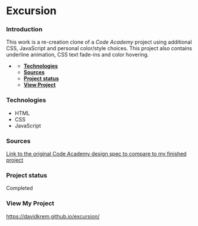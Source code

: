 # **Excursion**

### **Introduction**
This work is a re-creation clone of a *Code Academy* project using additional CSS, JavaScript and personal color/style choices. This project also contains underline animation, CSS text fade-ins and color hovering. 
- [](#)

    - [**Technologies**](#technologies)
    - [**Sources**](#sources)
    - [**Project status**](#project-status)
    - [**View Project**](#other-information)

### **Technologies**

- HTML
- CSS
- JavaScript
  
### **Sources**
[Link to the original Code Academy design spec to compare to my finished project](https://content.codecademy.com/programs/freelance-one/excursion/mocks/excursion_redline.png)

  
### **Project status**
Completed

### **View My Project**
https://davidkrem.github.io/excursion/

